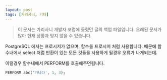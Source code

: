 ```yaml
---
layout: post
tags: [가리사니, 기타]
---
```


> 이 문서는 가리사니 개발자 포럼에 올렸던 글의 백업 파일입니다.
오래된 문서가 많아 현재 상황과 맞지 않을 수 있습니다.


PostgreSQL 에서는 프로시저가 없으며, 함수를 프로시저 처럼 사용합니다.
때문에 함수내에서 select 처럼 반환이 있는 모든 것들을 사용하게 될경우 오류가 나게되는데.

이럴경우 함수내에서 PERFORM를 호출해주면됩니다.

``` sql
PERFORM abc('가나다', 1, 3);
```
